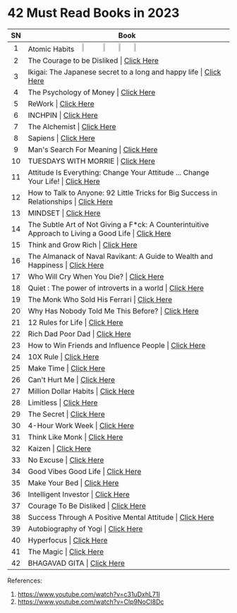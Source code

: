 # 42 Must Read Books in 2023



|SN|Book|
|:---:|---|
| 1 | Atomic Habits &nbsp;&nbsp;&nbsp;<a href="https://www.youtube.com/shorts/9uOsB39DwGM"><img src="https://github.com/psrana/42-Must-Read-Books-in-2023/assets/7460892/70a6ec0b-d5d2-49e9-9880-525c55b14f61" width="6%" height="6%" /></a> &nbsp;&nbsp;&nbsp; <a href="https://www.youtube.com/shorts/9uOsB39DwGM"><img src="https://github.com/psrana/42-Must-Read-Books-in-2023/assets/7460892/6471e3f3-7a57-497b-a4c6-0d2b4dc791fe" width="3%" height="3%" /></a>     &nbsp;&nbsp;&nbsp;    <a href="https://www.youtube.com/shorts/9uOsB39DwGM"><img src="https://github.com/psrana/42-Must-Read-Books-in-2023/assets/7460892/52a419cf-f45b-4160-b8cb-18f23b245639" width="3%" height="3%" /></a>  &nbsp;&nbsp;&nbsp; <a href="https://www.youtube.com/shorts/9uOsB39DwGM"><img src="https://github.com/psrana/42-Must-Read-Books-in-2023/assets/7460892/7eeca0a0-8d6c-4b25-9371-2edb052c81a3" width="10%" height="15%" /></a>|
| 2 | The Courage to be Disliked \| <a href="https://kukufm.com/show/courage-of-pursuing-your-dreams">Click Here</a> |
| 3 | Ikigai: The Japanese secret to a long and happy life \| <a href="https://www.youtube.com/shorts/9uOsB39DwGM">Click Here</a>|
| 4 | The Psychology of Money \| <a href="https://www.youtube.com/shorts/9uOsB39DwGM"> Click Here</a>|
| 5 | ReWork \| <a href="https://www.youtube.com/shorts/9uOsB39DwGM"> Click Here</a>|
| 6 | INCHPIN  \| <a href=""> Click Here</a>|
| 7 | The Alchemist \| <a href=""> Click Here</a>|
| 8 | Sapiens \| <a href=""> Click Here</a>|
| 9 | Man's Search For Meaning \| <a href=""> Click Here</a>|
| 10 | TUESDAYS WITH MORRIE \| <a href=""> Click Here</a>|
| 11 | Attitude Is Everything: Change Your Attitude ... Change Your Life! \| <a href=""> Click Here</a>|
| 12 | How to Talk to Anyone: 92 Little Tricks for Big Success in Relationships \| <a href=""> Click Here</a>|
| 13 | MINDSET \| <a href=""> Click Here</a>|
| 14 | The Subtle Art of Not Giving a F\*ck: A Counterintuitive Approach to Living a Good Life \| <a href=""> Click Here</a>|
| 15 | Think and Grow Rich \| <a href=""> Click Here</a>|
| 16 | The Almanack of Naval Ravikant: A Guide to Wealth and Happiness \| <a href=""> Click Here</a>|
| 17 | Who Will Cry When You Die? \| <a href=""> Click Here</a>|
| 18 | Quiet : The power of introverts in a world \| <a href=""> Click Here</a>|
| 19 | The Monk Who Sold His Ferrari  \| <a href=""> Click Here</a>|
| 20 | Why Has Nobody Told Me This Before? \| <a href=""> Click Here</a>|
| 21 | 12 Rules for Life \| <a href=""> Click Here</a>|
| 22 | Rich Dad Poor Dad \| <a href=""> Click Here</a>|
| 23 | How to Win Friends and Influence People \| <a href=""> Click Here</a>|
| 24 | 10X Rule \| <a href=""> Click Here</a>|
| 25 | Make Time \| <a href=""> Click Here</a>|
| 26 | Can't Hurt Me \| <a href=""> Click Here</a>|
| 27 | Million Dollar Habits \| <a href=""> Click Here</a>|
| 28 | Limitless \| <a href=""> Click Here</a>|
| 29 | The Secret \| <a href=""> Click Here</a>|
| 30 | 4-Hour Work Week \| <a href=""> Click Here</a>|
| 31 | Think Like Monk \| <a href=""> Click Here</a>|
| 32 | Kaizen \| <a href=""> Click Here</a>|
| 33 | No Excuse \| <a href=""> Click Here</a>|
| 34 | Good Vibes Good Life \| <a href=""> Click Here</a>|
| 35 | Make Your Bed \| <a href=""> Click Here</a>|
| 36 | Intelligent Investor \| <a href=""> Click Here</a>|
| 37 | Courage To Be Disliked \| <a href=""> Click Here</a>|
| 38 | Success Through A Positive Mental Attitude \| <a href=""> Click Here</a>|
| 39 | Autobiography of Yogi \| <a href=""> Click Here</a>|
| 40 | Hyperfocus \| <a href=""> Click Here</a>|
| 41 | The Magic \| <a href=""> Click Here</a>|
| 42 | BHAGAVAD GITA \| <a href=""> Click Here</a>|


References:
1. https://www.youtube.com/watch?v=c31uDxhL71I
2. https://www.youtube.com/watch?v=CIp9NoCI8Dc







